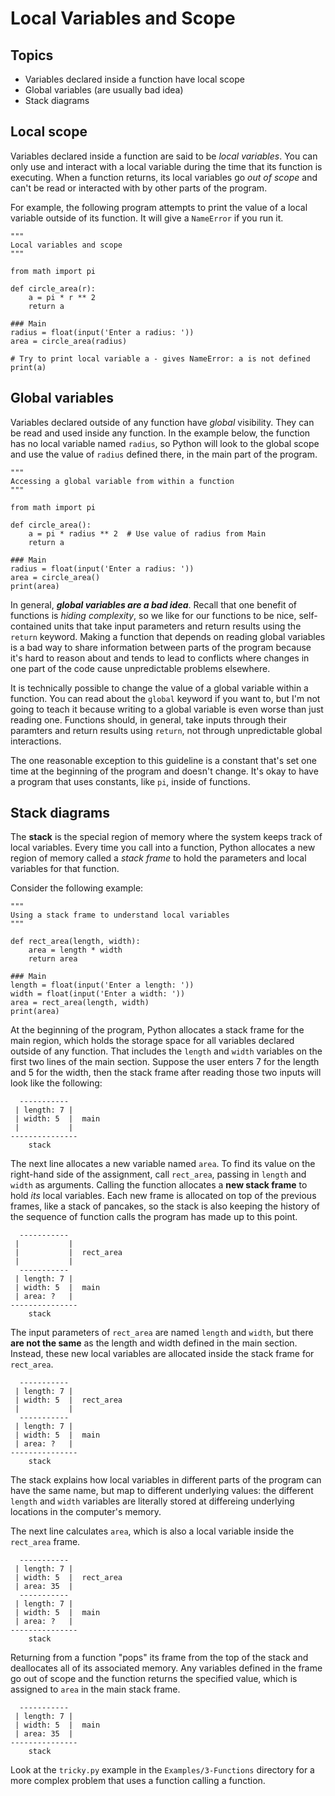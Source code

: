 # Local Variables and Scope

## Topics

- Variables declared inside a function have local scope
- Global variables (are usually bad idea)
- Stack diagrams


## Local scope

Variables declared inside a function are said to be *local variables*. You can only use and interact with a local variable during the time that its function is executing. When a function returns, its local variables go *out of scope* and can't be read or interacted with by other parts of the program.

For example, the following program attempts to print the value of a local variable outside of its function. It will give a `NameError` if you run it.
```
"""
Local variables and scope
"""

from math import pi

def circle_area(r):
    a = pi * r ** 2
    return a

### Main
radius = float(input('Enter a radius: '))
area = circle_area(radius)

# Try to print local variable a - gives NameError: a is not defined
print(a)
```

## Global variables

Variables declared outside of any function have *global* visibility. They can be read and used inside any function. In the example below, the function has no local variable named `radius`, so Python will look to the global scope and use the value of `radius` defined there, in the main part of the program.
```
"""
Accessing a global variable from within a function
"""

from math import pi

def circle_area():
    a = pi * radius ** 2  # Use value of radius from Main
    return a

### Main
radius = float(input('Enter a radius: '))
area = circle_area()
print(area)
```

In general, ***global variables are a bad idea***. Recall that one benefit of functions is *hiding complexity*, so we like for our functions to be nice, self-contained units that take input parameters and return results using the `return` keyword. Making a function that depends on reading global variables is a bad way to share information between parts of the program because it's hard to reason about and tends to lead to conflicts where changes in one part of the code cause unpredictable problems elsewhere.

It is technically possible to change the value of a global variable within a function. You can read about the `global` keyword if you want to, but I'm not going to teach it because writing to a global variable is even worse than just reading one. Functions should, in general, take inputs through their paramters and return results using `return`, not through unpredictable global interactions.

The one reasonable exception to this guideline is a constant that's set one time at the beginning of the program and doesn't change. It's okay to have a program that uses constants, like `pi`, inside of functions.


## Stack diagrams

The **stack** is the special region of memory where the system keeps track of local variables. Every time you call into a function, Python allocates a new region of memory called a *stack frame* to hold the parameters and local variables for that function.

Consider the following example:
```
"""
Using a stack frame to understand local variables
"""

def rect_area(length, width):
    area = length * width
    return area

### Main
length = float(input('Enter a length: '))
width = float(input('Enter a width: '))
area = rect_area(length, width)
print(area)
```

At the beginning of the program, Python allocates a stack frame for the main region, which holds the storage space for all variables declared outside of any function. That includes the `length` and `width` variables on the first two lines of the main section. Suppose the user enters 7 for the length and 5 for the width, then the stack frame after reading those two inputs will look like the following:
```
  -----------
 | length: 7 |
 | width: 5  |  main
 |           |
---------------
    stack
```
The next line allocates a new variable named `area`. To find its value on the right-hand side of the assignment, call `rect_area`, passing in `length` and `width` as arguments. Calling the function allocates a **new stack frame** to hold *its* local variables. Each new frame is allocated on top of the previous frames, like a stack of pancakes, so the stack is also keeping the history of the sequence of function calls the program has made up to this point.
```
  -----------
 |           |
 |           |  rect_area
 |           |
  -----------
 | length: 7 |
 | width: 5  |  main
 | area: ?   |
---------------
    stack
```
The input parameters of `rect_area` are named `length` and `width`, but there **are not the same** as the length and width defined in the main section. Instead, these new local variables are allocated inside the stack frame for `rect_area`.
```
  -----------
 | length: 7 |
 | width: 5  |  rect_area
 |           |
  -----------
 | length: 7 |
 | width: 5  |  main
 | area: ?   |
---------------
    stack
```
The stack explains how local variables in different parts of the program can have the same name, but map to different underlying values: the different `length` and `width` variables are literally stored at differeing underlying locations in the computer's memory.

The next line calculates `area`, which is also a local variable inside the `rect_area` frame.
```
  -----------
 | length: 7 |
 | width: 5  |  rect_area
 | area: 35  |
  -----------
 | length: 7 |
 | width: 5  |  main
 | area: ?   |
---------------
    stack
```
Returning from a function "pops" its frame from the top of the stack and deallocates all of its associated memory. Any variables defined in the frame go out of scope and the function returns the specified value, which is assigned to `area` in the main stack frame.
```
  -----------
 | length: 7 |
 | width: 5  |  main
 | area: 35  |
---------------
    stack
```
Look at the `tricky.py` example in the `Examples/3-Functions` directory for a more complex problem that uses a function calling a function.
